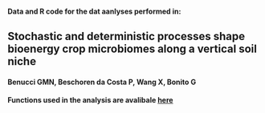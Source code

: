 #### Data and R code for the dat aanlyses performed in:

## Stochastic and deterministic processes shape bioenergy crop microbiomes along a vertical soil niche

#### Benucci GMN, Beschoren da Costa P, Wang X, Bonito G

#### Functions used in the analysis are avalibale [here](https://github.com/Gian77/Scientific-Papers-R-Code/tree/master/VanWallendael_etal_2021_SwitchgrassLeafFungalMicrobiome)  
